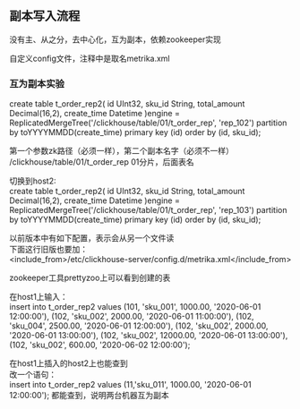 ## 副本写入流程

没有主、从之分，去中心化，互为副本，依赖zookeeper实现

自定义config文件，注释中是取名metrika.xml  

### 互为副本实验 

create table t_order_rep2(
    id UInt32,
    sku_id String,
    total_amount Decimal(16,2),
    create_time Datetime
)engine = ReplicatedMergeTree('/clickhouse/table/01/t_order_rep', 'rep_102')
    partition by toYYYYMMDD(create_time)
    primary key (id)
    order by (id, sku_id);

第一个参数zk路径（必须一样），第二个副本名字（必须不一样）
/clickhouse/table/01/t_order_rep  01分片，后面表名  

切换到host2:  
create table t_order_rep2(
    id UInt32,
    sku_id String,
    total_amount Decimal(16,2),
    create_time Datetime
)engine = ReplicatedMergeTree('/clickhouse/table/01/t_order_rep', 'rep_103')
    partition by toYYYYMMDD(create_time)
    primary key (id)
    order by (id, sku_id);

以前版本中有如下配置，表示会从另一个文件读  
<zookeeper incl="zookeeper-servers" optional="true" />
下面这行旧版也要加：  
<include_from>/etc/clickhouse-server/config.d/metrika.xml</include_from>

zookeeper工具prettyzoo上可以看到创建的表  

在host1上输入：  
insert into t_order_rep2 values
(101, 'sku_001', 1000.00, '2020-06-01 12:00:00'),
(102, 'sku_002', 2000.00, '2020-06-01 11:00:00'),
(102, 'sku_004', 2500.00, '2020-06-01 12:00:00'),
(102, 'sku_002', 2000.00, '2020-06-01 13:00:00'),
(102, 'sku_002', 12000.00, '2020-06-01 13:00:00'),
(102, 'sku_002', 600.00, '2020-06-02 12:00:00');

在host1上插入的host2上也能查到  
改一个语句：  
insert into t_order_rep2 values (11,'sku_011', 1000.00, '2020-06-01 12:00:00');
都能查到，说明两台机器互为副本  